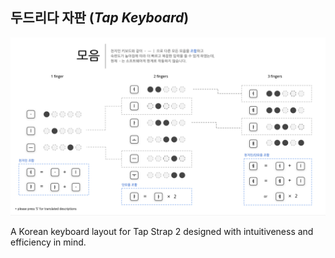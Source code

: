 ## 두드리다 자판 (*Tap Keyboard*)

<img class="aspect-video object-cover rounded-lg shadow-md hover:scale-102 transition-all duration-500 ease-in-out transform" src="/assets/MainPhoto_TapKeyboard.png">

<!-- 직관성과 입력 효율성을 고려하여 디자인된 Tap Strap 2의 한글 입력 레이아웃입니다. -->
A Korean keyboard layout for Tap Strap 2 designed with intuitiveness and efficiency in mind.